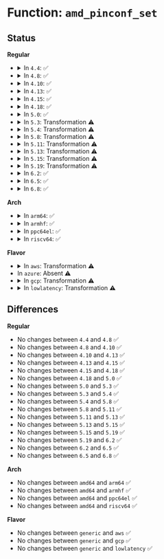 # Function: <code>amd_pinconf_set</code>

## Status
<b>Regular</b>
<ul>
<li>
<details>
<summary>In <code>4.4</code>: ✅</summary>

```c
int amd_pinconf_set(struct pinctrl_dev *pctldev, unsigned int pin, long unsigned int *configs, unsigned int num_configs);
```

**Collision:** Unique Static

**Inline:** No

**Transformation:** False

**Instances:**

```
In drivers/pinctrl/pinctrl-amd.c (ffffffff814221a0)
Location: drivers/pinctrl/pinctrl-amd.c:633
Inline: False
Direct callers:
  - drivers/pinctrl/pinctrl-amd.c:amd_pinconf_group_set
```
**Symbols:**

```
ffffffff814221a0-ffffffff814222d5: amd_pinconf_set (STB_LOCAL)
```
</details>
</li>
<li>
<details>
<summary>In <code>4.8</code>: ✅</summary>

```c
int amd_pinconf_set(struct pinctrl_dev *pctldev, unsigned int pin, long unsigned int *configs, unsigned int num_configs);
```

**Collision:** Unique Static

**Inline:** No

**Transformation:** False

**Instances:**

```
In drivers/pinctrl/pinctrl-amd.c (ffffffff8146a900)
Location: drivers/pinctrl/pinctrl-amd.c:608
Inline: False
Direct callers:
  - drivers/pinctrl/pinctrl-amd.c:amd_pinconf_group_set
```
**Symbols:**

```
ffffffff8146a900-ffffffff8146aa3b: amd_pinconf_set (STB_LOCAL)
```
</details>
</li>
<li>
<details>
<summary>In <code>4.10</code>: ✅</summary>

```c
int amd_pinconf_set(struct pinctrl_dev *pctldev, unsigned int pin, long unsigned int *configs, unsigned int num_configs);
```

**Collision:** Unique Static

**Inline:** No

**Transformation:** False

**Instances:**

```
In drivers/pinctrl/pinctrl-amd.c (ffffffff81489c10)
Location: drivers/pinctrl/pinctrl-amd.c:619
Inline: False
Direct callers:
  - drivers/pinctrl/pinctrl-amd.c:amd_pinconf_group_set
```
**Symbols:**

```
ffffffff81489c10-ffffffff81489d4b: amd_pinconf_set (STB_LOCAL)
```
</details>
</li>
<li>
<details>
<summary>In <code>4.13</code>: ✅</summary>

```c
int amd_pinconf_set(struct pinctrl_dev *pctldev, unsigned int pin, long unsigned int *configs, unsigned int num_configs);
```

**Collision:** Unique Static

**Inline:** No

**Transformation:** False

**Instances:**

```
In drivers/pinctrl/pinctrl-amd.c (ffffffff814936e0)
Location: drivers/pinctrl/pinctrl-amd.c:631
Inline: False
Direct callers:
  - drivers/pinctrl/pinctrl-amd.c:amd_pinconf_group_set
```
**Symbols:**

```
ffffffff814936e0-ffffffff81493825: amd_pinconf_set (STB_LOCAL)
```
</details>
</li>
<li>
<details>
<summary>In <code>4.15</code>: ✅</summary>

```c
int amd_pinconf_set(struct pinctrl_dev *pctldev, unsigned int pin, long unsigned int *configs, unsigned int num_configs);
```

**Collision:** Unique Static

**Inline:** No

**Transformation:** False

**Instances:**

```
In drivers/pinctrl/pinctrl-amd.c (ffffffff814cf970)
Location: drivers/pinctrl/pinctrl-amd.c:639
Inline: False
Direct callers:
  - drivers/pinctrl/pinctrl-amd.c:amd_pinconf_group_set
```
**Symbols:**

```
ffffffff814cf970-ffffffff814cfab5: amd_pinconf_set (STB_LOCAL)
```
</details>
</li>
<li>
<details>
<summary>In <code>4.18</code>: ✅</summary>

```c
int amd_pinconf_set(struct pinctrl_dev *pctldev, unsigned int pin, long unsigned int *configs, unsigned int num_configs);
```

**Collision:** Unique Static

**Inline:** No

**Transformation:** False

**Instances:**

```
In drivers/pinctrl/pinctrl-amd.c (ffffffff81500b60)
Location: drivers/pinctrl/pinctrl-amd.c:662
Inline: False
Direct callers:
  - drivers/pinctrl/pinctrl-amd.c:amd_pinconf_group_set
```
**Symbols:**

```
ffffffff81500b60-ffffffff81500ca1: amd_pinconf_set (STB_LOCAL)
```
</details>
</li>
<li>
<details>
<summary>In <code>5.0</code>: ✅</summary>

```c
int amd_pinconf_set(struct pinctrl_dev *pctldev, unsigned int pin, long unsigned int *configs, unsigned int num_configs);
```

**Collision:** Unique Static

**Inline:** No

**Transformation:** False

**Instances:**

```
In drivers/pinctrl/pinctrl-amd.c (ffffffff81515630)
Location: drivers/pinctrl/pinctrl-amd.c:675
Inline: False
Direct callers:
  - drivers/pinctrl/pinctrl-amd.c:amd_pinconf_group_set
```
**Symbols:**

```
ffffffff81515630-ffffffff81515771: amd_pinconf_set (STB_LOCAL)
```
</details>
</li>
<li>
<details>
<summary>In <code>5.3</code>: Transformation ⚠️</summary>

```c
int amd_pinconf_set(struct pinctrl_dev *pctldev, unsigned int pin, long unsigned int *configs, unsigned int num_configs);
```

**Collision:** Unique Static

**Inline:** No

**Transformation:** True

**Instances:**

```
In drivers/pinctrl/pinctrl-amd.c (0)
Location: drivers/pinctrl/pinctrl-amd.c:671
Inline: False
Direct callers:
  - drivers/pinctrl/pinctrl-amd.c:amd_pinconf_group_set
```
**Symbols:**

```
ffffffff81543800-ffffffff81543912: amd_pinconf_set (STB_LOCAL)
ffffffff81543dbb-ffffffff81543dea: amd_pinconf_set.cold (STB_LOCAL)
```
</details>
</li>
<li>
<details>
<summary>In <code>5.4</code>: Transformation ⚠️</summary>

```c
int amd_pinconf_set(struct pinctrl_dev *pctldev, unsigned int pin, long unsigned int *configs, unsigned int num_configs);
```

**Collision:** Unique Static

**Inline:** No

**Transformation:** True

**Instances:**

```
In drivers/pinctrl/pinctrl-amd.c (0)
Location: drivers/pinctrl/pinctrl-amd.c:682
Inline: False
Direct callers:
  - drivers/pinctrl/pinctrl-amd.c:amd_pinconf_group_set
```
**Symbols:**

```
ffffffff81564710-ffffffff81564822: amd_pinconf_set (STB_LOCAL)
ffffffff81564cb2-ffffffff81564ce1: amd_pinconf_set.cold (STB_LOCAL)
```
</details>
</li>
<li>
<details>
<summary>In <code>5.8</code>: Transformation ⚠️</summary>

```c
int amd_pinconf_set(struct pinctrl_dev *pctldev, unsigned int pin, long unsigned int *configs, unsigned int num_configs);
```

**Collision:** Unique Static

**Inline:** No

**Transformation:** True

**Instances:**

```
In drivers/pinctrl/pinctrl-amd.c (0)
Location: drivers/pinctrl/pinctrl-amd.c:685
Inline: False
Direct callers:
  - drivers/pinctrl/pinctrl-amd.c:amd_pinconf_group_set
```
**Symbols:**

```
ffffffff81606c30-ffffffff81606d40: amd_pinconf_set (STB_LOCAL)
ffffffff81607274-ffffffff816072a4: amd_pinconf_set.cold (STB_LOCAL)
```
</details>
</li>
<li>
<details>
<summary>In <code>5.11</code>: Transformation ⚠️</summary>

```c
int amd_pinconf_set(struct pinctrl_dev *pctldev, unsigned int pin, long unsigned int *configs, unsigned int num_configs);
```

**Collision:** Unique Static

**Inline:** No

**Transformation:** True

**Instances:**

```
In drivers/pinctrl/pinctrl-amd.c (0)
Location: drivers/pinctrl/pinctrl-amd.c:708
Inline: False
Direct callers:
  - drivers/pinctrl/pinctrl-amd.c:amd_pinconf_group_set
```
**Symbols:**

```
ffffffff8162b500-ffffffff8162b610: amd_pinconf_set (STB_LOCAL)
ffffffff81bf55a3-ffffffff81bf55d3: amd_pinconf_set.cold (STB_LOCAL)
```
</details>
</li>
<li>
<details>
<summary>In <code>5.13</code>: Transformation ⚠️</summary>

```c
int amd_pinconf_set(struct pinctrl_dev *pctldev, unsigned int pin, long unsigned int *configs, unsigned int num_configs);
```

**Collision:** Unique Static

**Inline:** No

**Transformation:** True

**Instances:**

```
In drivers/pinctrl/pinctrl-amd.c (0)
Location: drivers/pinctrl/pinctrl-amd.c:708
Inline: False
Direct callers:
  - drivers/pinctrl/pinctrl-amd.c:amd_pinconf_group_set
```
**Symbols:**

```
ffffffff8160f1d0-ffffffff8160f2d5: amd_pinconf_set (STB_LOCAL)
ffffffff81be74c7-ffffffff81be74f7: amd_pinconf_set.cold (STB_LOCAL)
```
</details>
</li>
<li>
<details>
<summary>In <code>5.15</code>: Transformation ⚠️</summary>

```c
int amd_pinconf_set(struct pinctrl_dev *pctldev, unsigned int pin, long unsigned int *configs, unsigned int num_configs);
```

**Collision:** Unique Static

**Inline:** No

**Transformation:** True

**Instances:**

```
In drivers/pinctrl/pinctrl-amd.c (0)
Location: drivers/pinctrl/pinctrl-amd.c:766
Inline: False
Direct callers:
  - drivers/pinctrl/pinctrl-amd.c:amd_pinconf_group_set
```
**Symbols:**

```
ffffffff8167e110-ffffffff8167e210: amd_pinconf_set (STB_LOCAL)
ffffffff81ce0b5f-ffffffff81ce0b8f: amd_pinconf_set.cold (STB_LOCAL)
```
</details>
</li>
<li>
<details>
<summary>In <code>5.19</code>: Transformation ⚠️</summary>

```c
int amd_pinconf_set(struct pinctrl_dev *pctldev, unsigned int pin, long unsigned int *configs, unsigned int num_configs);
```

**Collision:** Unique Static

**Inline:** No

**Transformation:** True

**Instances:**

```
In drivers/pinctrl/pinctrl-amd.c (0)
Location: drivers/pinctrl/pinctrl-amd.c:771
Inline: False
Direct callers:
  - drivers/pinctrl/pinctrl-amd.c:amd_pinconf_group_set
```
**Symbols:**

```
ffffffff81799cf0-ffffffff81799e07: amd_pinconf_set (STB_LOCAL)
ffffffff81ea727a-ffffffff81ea72ab: amd_pinconf_set.cold (STB_LOCAL)
```
</details>
</li>
<li>
<details>
<summary>In <code>6.2</code>: ✅</summary>

```c
int amd_pinconf_set(struct pinctrl_dev *pctldev, unsigned int pin, long unsigned int *configs, unsigned int num_configs);
```

**Collision:** Unique Static

**Inline:** No

**Transformation:** False

**Instances:**

```
In drivers/pinctrl/pinctrl-amd.c (ffffffff818afe40)
Location: drivers/pinctrl/pinctrl-amd.c:770
Inline: False
Direct callers:
  - drivers/pinctrl/pinctrl-amd.c:amd_pinconf_group_set
```
**Symbols:**

```
ffffffff818afe40-ffffffff818aff87: amd_pinconf_set (STB_LOCAL)
```
</details>
</li>
<li>
<details>
<summary>In <code>6.5</code>: ✅</summary>

```c
int amd_pinconf_set(struct pinctrl_dev *pctldev, unsigned int pin, long unsigned int *configs, unsigned int num_configs);
```

**Collision:** Unique Static

**Inline:** No

**Transformation:** False

**Instances:**

```
In drivers/pinctrl/pinctrl-amd.c (ffffffff818f2c50)
Location: drivers/pinctrl/pinctrl-amd.c:761
Inline: False
Direct callers:
  - drivers/pinctrl/pinctrl-amd.c:amd_gpio_set_config
  - drivers/pinctrl/pinctrl-amd.c:amd_pinconf_group_set
```
**Symbols:**

```
ffffffff818f2c50-ffffffff818f2e92: amd_pinconf_set (STB_LOCAL)
```
</details>
</li>
<li>
<details>
<summary>In <code>6.8</code>: ✅</summary>

```c
int amd_pinconf_set(struct pinctrl_dev *pctldev, unsigned int pin, long unsigned int *configs, unsigned int num_configs);
```

**Collision:** Unique Static

**Inline:** No

**Transformation:** False

**Instances:**

```
In drivers/pinctrl/pinctrl-amd.c (ffffffff8193a480)
Location: drivers/pinctrl/pinctrl-amd.c:761
Inline: False
Direct callers:
  - drivers/pinctrl/pinctrl-amd.c:amd_gpio_set_config
  - drivers/pinctrl/pinctrl-amd.c:amd_pinconf_group_set
```
**Symbols:**

```
ffffffff8193a480-ffffffff8193a6c2: amd_pinconf_set (STB_LOCAL)
```
</details>
</li>
</ul>
<b>Arch</b>
<ul>
<li>
<details>
<summary>In <code>arm64</code>: ✅</summary>

```c
int amd_pinconf_set(struct pinctrl_dev *pctldev, unsigned int pin, long unsigned int *configs, unsigned int num_configs);
```

**Collision:** Unique Static

**Inline:** No

**Transformation:** False

**Instances:**

```
In drivers/pinctrl/pinctrl-amd.c (ffff800010693e28)
Location: drivers/pinctrl/pinctrl-amd.c:682
Inline: False
Direct callers:
  - drivers/pinctrl/pinctrl-amd.c:amd_pinconf_group_set
```
**Symbols:**

```
ffff800010693e28-ffff800010693fcc: amd_pinconf_set (STB_LOCAL)
```
</details>
</li>
<li>
<details>
<summary>In <code>armhf</code>: ✅</summary>

```c
int amd_pinconf_set(struct pinctrl_dev *pctldev, unsigned int pin, long unsigned int *configs, unsigned int num_configs);
```

**Collision:** Unique Static

**Inline:** No

**Transformation:** False

**Instances:**

```
In drivers/pinctrl/pinctrl-amd.c (c08350b4)
Location: drivers/pinctrl/pinctrl-amd.c:682
Inline: False
Direct callers:
  - drivers/pinctrl/pinctrl-amd.c:amd_pinconf_group_set
```
**Symbols:**

```
c08350b4-c08351ec: amd_pinconf_set (STB_LOCAL)
```
</details>
</li>
<li>
<details>
<summary>In <code>ppc64el</code>: ✅</summary>

```c
int amd_pinconf_set(struct pinctrl_dev *pctldev, unsigned int pin, long unsigned int *configs, unsigned int num_configs);
```

**Collision:** Unique Static

**Inline:** No

**Transformation:** False

**Instances:**

```
In drivers/pinctrl/pinctrl-amd.c (c00000000082fbd0)
Location: drivers/pinctrl/pinctrl-amd.c:682
Inline: False
Direct callers:
  - drivers/pinctrl/pinctrl-amd.c:amd_pinconf_group_set
```
**Symbols:**

```
c00000000082fbd0-c00000000082fe50: amd_pinconf_set (STB_LOCAL)
```
</details>
</li>
<li>
<details>
<summary>In <code>riscv64</code>: ✅</summary>

```c
int amd_pinconf_set(struct pinctrl_dev *pctldev, unsigned int pin, long unsigned int *configs, unsigned int num_configs);
```

**Collision:** Unique Static

**Inline:** No

**Transformation:** False

**Instances:**

```
In drivers/pinctrl/pinctrl-amd.c (ffffffe00049e8d0)
Location: drivers/pinctrl/pinctrl-amd.c:682
Inline: False
Direct callers:
  - drivers/pinctrl/pinctrl-amd.c:amd_pinconf_group_set
```
**Symbols:**

```
ffffffe00049e8d0-ffffffe00049ea8c: amd_pinconf_set (STB_LOCAL)
```
</details>
</li>
</ul>
<b>Flavor</b>
<ul>
<li>
<details>
<summary>In <code>aws</code>: Transformation ⚠️</summary>

```c
int amd_pinconf_set(struct pinctrl_dev *pctldev, unsigned int pin, long unsigned int *configs, unsigned int num_configs);
```

**Collision:** Unique Static

**Inline:** No

**Transformation:** True

**Instances:**

```
In drivers/pinctrl/pinctrl-amd.c (0)
Location: drivers/pinctrl/pinctrl-amd.c:682
Inline: False
Direct callers:
  - drivers/pinctrl/pinctrl-amd.c:amd_pinconf_group_set
```
**Symbols:**

```
ffffffff8155cd00-ffffffff8155ce12: amd_pinconf_set (STB_LOCAL)
ffffffff8155d2a2-ffffffff8155d2d1: amd_pinconf_set.cold (STB_LOCAL)
```
</details>
</li>
<li>
In <code>azure</code>: Absent ⚠️
</li>
<li>
<details>
<summary>In <code>gcp</code>: Transformation ⚠️</summary>

```c
int amd_pinconf_set(struct pinctrl_dev *pctldev, unsigned int pin, long unsigned int *configs, unsigned int num_configs);
```

**Collision:** Unique Static

**Inline:** No

**Transformation:** True

**Instances:**

```
In drivers/pinctrl/pinctrl-amd.c (0)
Location: drivers/pinctrl/pinctrl-amd.c:682
Inline: False
Direct callers:
  - drivers/pinctrl/pinctrl-amd.c:amd_pinconf_group_set
```
**Symbols:**

```
ffffffff81558a40-ffffffff81558b52: amd_pinconf_set (STB_LOCAL)
ffffffff81558fe2-ffffffff81559011: amd_pinconf_set.cold (STB_LOCAL)
```
</details>
</li>
<li>
<details>
<summary>In <code>lowlatency</code>: Transformation ⚠️</summary>

```c
int amd_pinconf_set(struct pinctrl_dev *pctldev, unsigned int pin, long unsigned int *configs, unsigned int num_configs);
```

**Collision:** Unique Static

**Inline:** No

**Transformation:** True

**Instances:**

```
In drivers/pinctrl/pinctrl-amd.c (0)
Location: drivers/pinctrl/pinctrl-amd.c:682
Inline: False
Direct callers:
  - drivers/pinctrl/pinctrl-amd.c:amd_pinconf_group_set
```
**Symbols:**

```
ffffffff815728d0-ffffffff815729e2: amd_pinconf_set (STB_LOCAL)
ffffffff81572e72-ffffffff81572ea1: amd_pinconf_set.cold (STB_LOCAL)
```
</details>
</li>
</ul>

## Differences
<b>Regular</b>
<ul>
<li>
No changes between <code>4.4</code> and <code>4.8</code> ✅
</li>
<li>
No changes between <code>4.8</code> and <code>4.10</code> ✅
</li>
<li>
No changes between <code>4.10</code> and <code>4.13</code> ✅
</li>
<li>
No changes between <code>4.13</code> and <code>4.15</code> ✅
</li>
<li>
No changes between <code>4.15</code> and <code>4.18</code> ✅
</li>
<li>
No changes between <code>4.18</code> and <code>5.0</code> ✅
</li>
<li>
No changes between <code>5.0</code> and <code>5.3</code> ✅
</li>
<li>
No changes between <code>5.3</code> and <code>5.4</code> ✅
</li>
<li>
No changes between <code>5.4</code> and <code>5.8</code> ✅
</li>
<li>
No changes between <code>5.8</code> and <code>5.11</code> ✅
</li>
<li>
No changes between <code>5.11</code> and <code>5.13</code> ✅
</li>
<li>
No changes between <code>5.13</code> and <code>5.15</code> ✅
</li>
<li>
No changes between <code>5.15</code> and <code>5.19</code> ✅
</li>
<li>
No changes between <code>5.19</code> and <code>6.2</code> ✅
</li>
<li>
No changes between <code>6.2</code> and <code>6.5</code> ✅
</li>
<li>
No changes between <code>6.5</code> and <code>6.8</code> ✅
</li>
</ul>
<b>Arch</b>
<ul>
<li>
No changes between <code>amd64</code> and <code>arm64</code> ✅
</li>
<li>
No changes between <code>amd64</code> and <code>armhf</code> ✅
</li>
<li>
No changes between <code>amd64</code> and <code>ppc64el</code> ✅
</li>
<li>
No changes between <code>amd64</code> and <code>riscv64</code> ✅
</li>
</ul>
<b>Flavor</b>
<ul>
<li>
No changes between <code>generic</code> and <code>aws</code> ✅
</li>
<li>
No changes between <code>generic</code> and <code>gcp</code> ✅
</li>
<li>
No changes between <code>generic</code> and <code>lowlatency</code> ✅
</li>
</ul>
